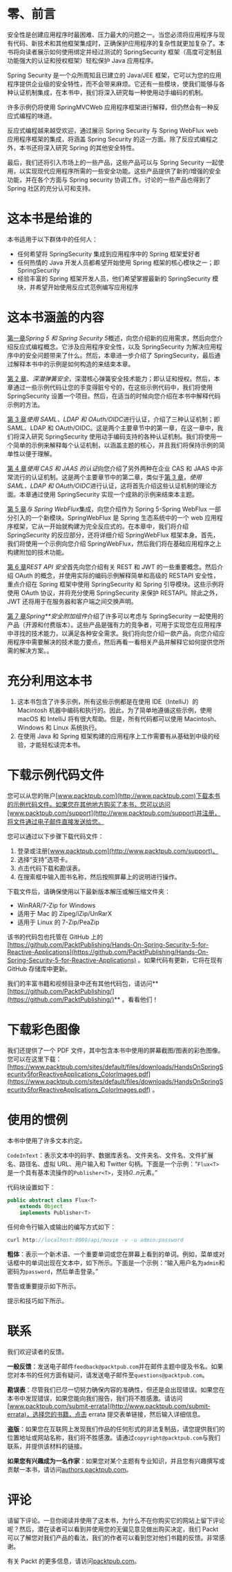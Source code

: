 # 零、前言

安全性是创建应用程序时最困难、压力最大的问题之一。当您必须将应用程序与现有代码、新技术和其他框架集成时，正确保护应用程序的复杂性就更加复杂了。本书将向读者展示如何使用绑定并经过测试的 SpringSecurity 框架（高度可定制且功能强大的认证和授权框架）轻松保护 Java 应用程序。

Spring Security 是一个众所周知且已建立的 Java/JEE 框架，它可以为您的应用程序提供企业级的安全特性，而不会带来麻烦。它还有一些模块，使我们能够与各种认证机制集成，在本书中，我们将深入研究每一种使用动手编码的机制。

许多示例仍将使用 SpringMVCWeb 应用程序框架进行解释，但仍然会有一种反应式编程的味道。

反应式编程越来越受欢迎，通过展示 Spring Security 与 Spring WebFlux web 应用程序框架的集成，将涵盖 Spring Security 的这一方面。除了反应式编程之外，本书还将深入研究 Spring 的其他安全特性。

最后，我们还将引入市场上的一些产品，这些产品可以与 Spring Security 一起使用，以实现现代应用程序所需的一些安全功能。这些产品提供了新的/增强的安全功能，并在各个方面与 Spring security 协调工作。讨论的一些产品也得到了 Spring 社区的充分认可和支持。

# 这本书是给谁的

本书适用于以下群体中的任何人：

*   任何希望将 SpringSecurity 集成到应用程序中的 Spring 框架爱好者
*   任何热情的 Java 开发人员都希望开始使用 Spring 框架的核心模块之一；即 SpringSecurity
*   经验丰富的 Spring 框架开发人员，他们希望掌握最新的 SpringSecurity 模块，并希望开始使用反应式范例编写应用程序

# 这本书涵盖的内容

[第一章](01.html)*Spring 5 和 Spring Security 5*概述，向您介绍新的应用需求，然后向您介绍反应式编程概念。它涉及应用程序安全性，以及 SpringSecurity 为解决应用程序中的安全问题带来了什么。然后，本章进一步介绍了 SpringSecurity，最后通过解释本书中的示例是如何构造的来结束本章。

[第 2 章](02.html)、*深潜弹簧安全*，深潜核心弹簧安全技术能力；即认证和授权。然后，本章通过一些示例代码让您的手变得脏兮兮的，在这些示例代码中，我们将使用 SpringSecurity 设置一个项目。然后，在适当的时候向您介绍在本书中解释代码示例的方法。

[第 3 章](03.html)*使用 SAML、LDAP 和 OAuth/OIDC*进行认证，介绍了三种认证机制；即 SAML、LDAP 和 OAuth/OIDC。这是两个主要章节中的第一章，在这一章中，我们将深入研究 SpringSecurity 使用动手编码支持的各种认证机制。我们将使用一个简单的示例来解释每个认证机制，以涵盖主题的核心，并且我们将保持示例的简单性以便于理解。

[第 4 章](04.html)*使用 CAS 和 JAAS 的认证*向您介绍了另外两种在企业 CAS 和 JAAS 中非常流行的认证机制。这是两个主要章节中的第二章，类似于[第 3 章](https://cdp.packtpub.com/hands_on_spring_security_5_for_reactive_applications/wp-admin/post.php?post=25&action=edit#post_28)，*使用 SAML、LDAP 和 OAuth/OIDC*进行认证，这将首先介绍这些认证机制的理论方面。本章通过使用 SpringSecurity 实现一个成熟的示例来结束本主题。

[第 5 章](05.html)*与 Spring WebFlux*集成，向您介绍作为 Spring 5-Spring WebFlux 一部分引入的一个新模块。SpringWebFlux 是 Spring 生态系统中的一个 web 应用程序框架，它从一开始就构建为完全反应式的。在本章中，我们将介绍 SpringSecurity 的反应部分，还将详细介绍 SpringWebFlux 框架本身。首先，我们将使用一个示例向您介绍 SpringWebFlux，然后我们将在基础应用程序之上构建附加的技术功能。

[第 6 章](06.html)*REST API 安全*首先向您介绍有关 REST 和 JWT 的一些重要概念。然后介绍 OAuth 的概念，并使用实际的编码示例解释简单和高级的 RESTAPI 安全性，重点介绍在 Spring 框架中使用 SpringSecurity 和 Spring 引导模块。这些示例将使用 OAuth 协议，并将充分使用 SpringSecurity 来保护 RESTAPI。除此之外，JWT 还将用于在服务器和客户端之间交换声明。

[第 7 章](07.html)*Spring**安全附加组件*介绍了许多可以考虑与 SpringSecurity 一起使用的产品（开源和付费版本）。这些产品是强有力的竞争者，可用于实现您在应用程序中寻找的技术能力，以满足各种安全需求。我们将向您介绍一款产品，向您介绍应用程序中需要解决的技术能力要点，然后再看一看相关产品并解释它如何提供您所需的解决方案。。

# 充分利用这本书

1.  这本书包含了许多示例，所有这些示例都是在使用 IDE（IntelliJ）的 Macintosh 机器中编码和执行的。因此，为了简单地遵循这些示例，使用 macOS 和 IntelliJ 将有很大帮助。但是，所有代码都可以使用 Macintosh、Windows 和 Linux 系统执行。
2.  在使用 Java 和 Spring 框架构建的应用程序上工作需要有从基础到中级的经验，才能轻松读完本书。

# 下载示例代码文件

您可以从您的账户[www.packtpub.com](http://www.packtpub.com)下载本书的示例代码文件。如果您在其他地方购买了本书，您可以访问[www.packtpub.com/support](http://www.packtpub.com/support)并注册，将文件通过电子邮件直接发送给您。

您可以通过以下步骤下载代码文件：

1.  登录或注册[www.packtpub.com](http://www.packtpub.com/support)。
2.  选择“支持”选项卡。
3.  点击代码下载和勘误表。
4.  在搜索框中输入图书名称，然后按照屏幕上的说明进行操作。

下载文件后，请确保使用以下最新版本解压或解压缩文件夹：

*   WinRAR/7-Zip for Windows
*   适用于 Mac 的 Zipeg/iZip/UnRarX
*   适用于 Linux 的 7-Zip/PeaZip

该书的代码包也托管在 GitHub 上的[https://github.com/PacktPublishing/Hands-On-Spring-Security-5-for-Reactive-Applications](https://github.com/PacktPublishing/Hands-On-Spring-Security-5-for-Reactive-Applications) 。如果代码有更新，它将在现有 GitHub 存储库中更新。

我们的丰富书籍和视频目录中还有其他代码包，请访问**[https://github.com/PacktPublishing/](https://github.com/PacktPublishing/)** 。看看他们！

# 下载彩色图像

我们还提供了一个 PDF 文件，其中包含本书中使用的屏幕截图/图表的彩色图像。您可以在这里下载：[https://www.packtpub.com/sites/default/files/downloads/HandsOnSpringSecurity5forReactiveApplications_ColorImages.pdf](https://www.packtpub.com/sites/default/files/downloads/HandsOnSpringSecurity5forReactiveApplications_ColorImages.pdf) 。

# 使用的惯例

本书中使用了许多文本约定。

`CodeInText`：表示文本中的码字、数据库表名、文件夹名、文件名、文件扩展名、路径名、虚拟 URL、用户输入和 Twitter 句柄。下面是一个示例：“`Flux<T>`是一个具有基本流操作的`Publisher<T>`，支持*0.*.*n*元素。”

代码块设置如下：

```java
public abstract class Flux<T>
    extends Object
    implements Publisher<T>
```

任何命令行输入或输出的编写方式如下：

```java
curl http://localhost:8080/api/movie -v -u admin:password
```

**粗体**：表示一个新术语、一个重要单词或您在屏幕上看到的单词。例如，菜单或对话框中的单词出现在文本中，如下所示。下面是一个示例：“输入用户名为`admin`和密码为`password`，然后单击登录。”

警告或重要提示如下所示。

提示和技巧如下所示。

# 联系

我们欢迎读者的反馈。

**一般反馈**：发送电子邮件`feedback@packtpub.com`并在邮件主题中提及书名。如果您对本书的任何方面有疑问，请发送电子邮件至`questions@packtpub.com`。

**勘误表**：尽管我们已尽一切努力确保内容的准确性，但还是会出现错误。如果您在本书中发现错误，如果您能向我们报告，我们将不胜感激。请访问[www.packtpub.com/submit-errata](http://www.packtpub.com/submit-errata)，选择您的书籍，点击 errata 提交表单链接，然后输入详细信息。

**盗版**：如果您在互联网上发现我们作品的任何形式的非法复制品，请您提供我们的位置地址或网站名称，我们将不胜感激。请通过`copyright@packtpub.com`与我们联系，并提供该材料的链接。

**如果您有兴趣成为一名作家**：如果您对某个主题有专业知识，并且您有兴趣撰写或贡献一本书，请访问[authors.packtpub.com](http://authors.packtpub.com/)。

# 评论

请留下评论。一旦你阅读并使用了这本书，为什么不在你购买它的网站上留下评论呢？然后，潜在读者可以看到并使用您的无偏见意见做出购买决定，我们 Packt 可以了解您对我们产品的看法，我们的作者可以看到您对他们书籍的反馈。非常感谢。

有关 Packt 的更多信息，请访问[packtpub.com](https://www.packtpub.com/)。